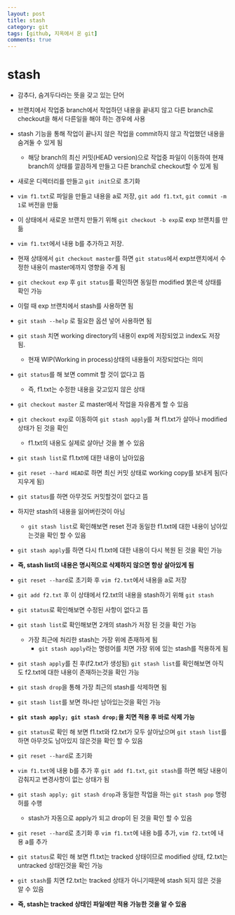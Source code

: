 ```yaml
---
layout: post
title: stash
category: git
tags: [github, 지옥에서 온 git]
comments: true
---
```


# stash
- 감추다, 숨겨두다라는 뜻을 갖고 있는 단어
- 브랜치에서 작업중 branch에서 작업하던 내용을 끝내지 않고 다른 branch로 checkout을 해서 다른일을 해야 하는 경우에 사용
- stash 기능을 통해 작업이 끝나지 않은 작업을 commit하지 않고 작업했던 내용을 숨겨둘 수 있게 됨
  - 해당 branch의 최신 커밋(HEAD version)으로 작업중 파일이 이동하여 현재 branch의 상태를 깔끔하게 만들고 다른 branch로 checkout할 수 있게 됨

- 새로운 디렉터리를 만들고 `git init`으로 초기화
- `vim f1.txt`로 파일을 만들고 내용을 a로 저장, `git add f1.txt`, `git commit -m 1`로 버전을 만듦
- 이 상태에서 새로운 브랜치 만들기 위해 `git checkout -b exp`로 exp 브랜치를 만듦
- `vim f1.txt`에서 내용 b를 추가하고 저장.
- 현재 상태에서 `git checkout master`를 하면 `git status`에서 exp브랜치에서 수정한 내용이 master에까지 영향을 주게 됨
- `git checkout exp` 후 `git status`를 확인하면 동일한 modified 붉은색 상태를 확인 가능
- 이럴 때 exp 브랜치에서 stash를 사용하면 됨
- `git stash --help` 로 필요한 옵션 넣어 사용하면 됨
- `git stash` 치면 working directory의 내용이 exp에 저장되었고 index도 저장 됨. 
  - 현재 WIP(Working in process)상태의 내용들이 저장되었다는 의미
- `git status`를 해 보면 commit 할 것이 없다고 뜸
  - 즉, f1.txt는 수정한 내용을 갖고있지 않은 상태
- `git checkout master` 로 master에서 작업을 자유롭게 할 수 있음
- `git checkout exp`로 이동하여 `git stash apply`를 쳐 f1.txt가 살아나 modified 상태가 된 것을 확인
  - f1.txt의 내용도 실제로 살아난 것을 볼 수 있음
- `git stash list`로 f1.txt에 대한 내용이 남아있음
- `git reset --hard HEAD`로 하면 최신 커밋 상태로 working copy를 보내게 됨(다 지우게 됨)
- `git status`를 하면 아무것도 커밋할것이 없다고 뜸
- 하지만 stash의 내용을 잃어버린것이 아님
  - `git stash list`로 확인해보면 reset 전과 동일한 f1.txt에 대한 내용이 남아있는것을 확인 할 수 있음
- `git stash apply`를 하면 다시 f1.txt에 대한 내용이 다시 복원 된 것을 확인 가능
- __즉, stash list의 내용은 명시적으로 삭제하지 않으면 항상 살아있게 됨__
- `git reset --hard`로 초기화 후 `vim f2.txt`에서 내용을 a로 저장
- `git add f2.txt` 후 이 상태에서 f2.txt의 내용을 stash하기 위해 `git stash`
- `git status`로 확인해보면 수정된 사항이 없다고 뜸
- `git stash list`로 확인해보면 2개의 stash가 저장 된 것을 확인 가능
  - 가장 최근에 처리한 stash는 가장 위에 존재하게 됨
    - `git stash apply`라는 명령어를 치면 가장 위에 있는 stash를 적용하게 됨
- `git stash apply`를 친 후(f2.txt가 생성됨) `git stash list`를 확인해보면 아직도 f2.txt에 대한 내용이 존재하는것을 확인 가능
- `git stash drop`을 통해 가장 최근의 stash를 삭제하면 됨
- `git stash list`를 보면 하나만 남아있는것을 확인 가능
- __`git stash apply; git stash drop;`을 치면 적용 후 바로 삭제 가능__
- `git status`로 확인 해 보면 f1.txt와 f2.txt가 모두 살아났으며 `git stash list`를 하면 아무것도 남아있지 않은것을 확인 할 수 있음
- `git reset --hard`로 초기화
- `vim f1.txt`에 내용 b를 추가 후 `git add f1.txt`, `git stash`를 하면 해당 내용이 감춰지고 변경사항이 없는 상태가 됨
- `git stash apply; git stash drop`과 동일한 작업을 하는 `git stash pop` 명령허를 수행
  - stash가 자동으로 apply가 되고 drop이 된 것을 확인 할 수 있음
- `git reset --hard`로 초기화 후 `vim f1.txt`에 내용 b를 추가, `vim f2.txt`에 내용 a를 추가
- `git status`로 확인 해 보면 f1.txt는 tracked 상태이므로 modified 상태, f2.txt는 untracked 상태인것을 확인 가능
- `git stash`를 치면 f2.txt는 tracked 상태가 아니기때문에 stash 되지 않은 것을 알 수 있음
- __즉, stash는 tracked 상태인 파일에만 적용 가능한 것을 알 수 있음__
